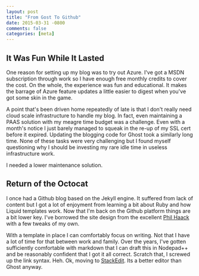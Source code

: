 ```yaml
---
layout: post
title: "From Gost To Github"
date: 2015-03-31 -0800
comments: false
categories: [meta]
---
```


It Was Fun While It Lasted
--------------------------

One reason for setting up my blog was to try out Azure.  I've got a MSDN subscription through work so I have enough free monthly credits to cover the cost.  On the whole, the experience was fun and educational.  It makes the barrage of Azure feature updates a little easier to digest when you've got some skin in the game.

A point that's been driven home repeatedly of late is that I don't really need cloud scale infrastructure to handle my blog.  In fact, even maintaining a PAAS solution with my meagre time budget was a challenge. Even with a month's notice I just barely managed to squeak in the re-up of my SSL cert before it expired.  Updating the blogging code for Ghost took a similarly long time.  None of these tasks were very challenging but I found myself questioning why I should be investing my rare idle time in useless infrastructure work.

I needed a lower maintenance solution.

Return of the Octocat
---------------------

I once had a Github blog based on the Jekyll engine.  It suffered from lack of content but I got a lot of enjoyment from learning a bit about Ruby and how Liquid templates work.  Now that I'm back on the Github platform things are a bit lower key.  I've borrowed the site design from the excellent [Phil Haack](http://haacked.com) with a few tweaks of my own. 

With a template in place I can comfortably focus on writing.  Not that I have a lot of time for that between work and family.  Over the years, I've gotten sufficiently comfortable with markdown that I can draft this in Nodepad++ and be reasonably confident that I got it all correct.  Scratch that, I screwed up the link syntax.  Heh.  Ok, moving to [StackEdit](https://stackedit.io).  Its a better editor than Ghost anyway.